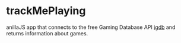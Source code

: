 # trackMePlaying
anillaJS app that connects to the free Gaming Database API [igdb](https://www.igdb.com/api) and returns information about games.
